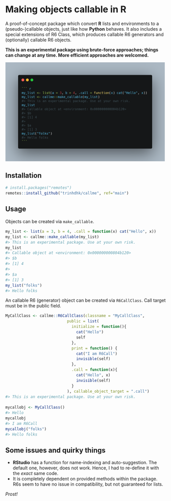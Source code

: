 # Making objects callable in R

A proof-of-concept package which convert **R** lists and environments to a (pseudo-)callable objects, just like how **Python** behaves.
It also includes a special extensions of R6 Class, which produces callable R6 generators and (optionally) callable R6 objects.

**This is an experimental package using brute-force approaches; things can change at any time. More efficient approaches are welcomed.**

<img src="inst/MakeCallable.png" width="500">

## Installation

```r
# install.packages("remotes")
remotes::install_github("trinhdhk/callme", ref="main")
```

## Usage

Objects can be created via <code>make_callable</code>.

``` r
my_list <- list(a = 3, b = 4, .call = function(x) cat("Hello", x))
my_list <- callme::make_callable(my_list)
#> This is an experimental package. Use at your own risk.
my_list
#> Callable object at <environment: 0x000000000804b120>
#> $b
#> [1] 4
#> 
#> $a
#> [1] 3
my_list("folks")
#> Hello folks
```

An callable R6 (generator) object can be created via <code>R6CallClass</code>.
Call target must be in the public field.

``` r
MyCallClass <- callme::R6CallClass(classname = "MyCallClass",
                           public = list(
                             initialize = function(){
                               cat("Hello")
                               self
                             },
                             print = function() {
                               cat("I am R6Call")
                               invisible(self)
                             },
                             .call = function(x){
                               cat("Hello", x)
                               invisible(self)
                             }
                           ), callable_object_target = ".call")
#> This is an experimental package. Use at your own risk.

mycallobj <- MyCallClass()
#> Hello
mycallobj
#> I am R6Call
mycallobj("folks")
#> Hello folks
```

## Some issues and quirky things

- **RStudio** has a function for name-indexing and auto-suggestion. The default one, however, does not work. Hence, I had to re-define it with the _exact_ same code.
- It is completely dependent on provided methods within the package. R6s seem to have no issue in compatibility, but not guaranteed for lists.

_Prost!_
